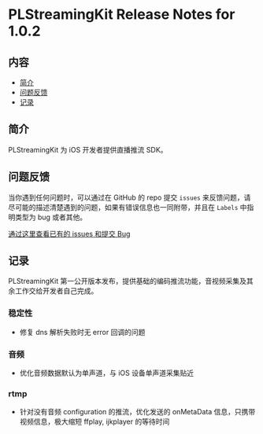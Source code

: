 # PLStreamingKit Release Notes for 1.0.2

## 内容

- [简介](#简介)
- [问题反馈](#问题反馈)
- [记录](#记录)
	
## 简介

PLStreamingKit 为 iOS 开发者提供直播推流 SDK。

## 问题反馈

当你遇到任何问题时，可以通过在 GitHub 的 repo 提交 ```issues``` 来反馈问题，请尽可能的描述清楚遇到的问题，如果有错误信息也一同附带，并且在 ```Labels``` 中指明类型为 bug 或者其他。

[通过这里查看已有的 issues 和提交 Bug](https://github.com/pili-engineering/PLStreamingKit/issues)

## 记录

PLStreamingKit 第一公开版本发布，提供基础的编码推流功能，音视频采集及其余工作交给开发者自己完成。

### 稳定性

- 修复 dns 解析失败时无 error 回调的问题

### 音频

- 优化音频数据默认为单声道，与 iOS 设备单声道采集贴近

### rtmp

- 针对没有音频 configuration 的推流，优化发送的 onMetaData 信息，只携带视频信息，极大缩短 ffplay, ijkplayer 的等待时间